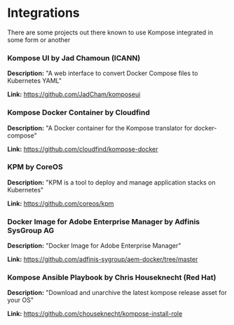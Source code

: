 # Integrations

There are some projects out there known to use Kompose integrated in some form or another

### Kompose UI by Jad Chamoun (ICANN)

__Description:__ "A web interface to convert Docker Compose files to Kubernetes YAML"

__Link:__ https://github.com/JadCham/komposeui

### Kompose Docker Container by Cloudfind

__Description:__ "A Docker container for the Kompose translator for docker-compose"

__Link:__ https://github.com/cloudfind/kompose-docker

### KPM by CoreOS

__Description:__ "KPM is a tool to deploy and manage application stacks on Kubernetes"

__Link:__ https://github.com/coreos/kpm

### Docker Image for Adobe Enterprise Manager by Adfinis SysGroup AG

__Description:__ "Docker Image for Adobe Enterprise Manager"

__Link:__ https://github.com/adfinis-sygroup/aem-docker/tree/master

### Kompose Ansible Playbook by Chris Houseknecht (Red Hat)

__Description:__  "Download and unarchive the latest kompose release asset for your OS"

__Link:__ https://github.com/chouseknecht/kompose-install-role
